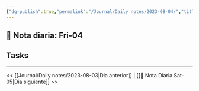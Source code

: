 ```yaml
---
{"dg-publish":true,"permalink":"/Journal/Daily notes/2023-08-04/","title":"DLNT","tags":["Daily"],"created":"2023-08-04T12:09:07.418-05:00","updated":"2023-08-10T15:23:42.565-05:00"}
---
```



## 📅 Nota diaria: Fri-04


## Tasks 


- - - 

<< [[Journal/Daily notes/2023-08-03\|Dia anterior]] | [[📅 Nota Diaria Sat-05\|Dia siguiente]] >>
